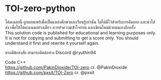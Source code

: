 # TOI-zero-python
โค้ดเฉลยนี้ ถูกเผยแพร่เพื่อเป็นแหล่งศึกษาและเรียนรู้เท่านั้น ไม่ได้มีไว้สำหรับการคัดลอก และนำไปส่ง เพื่อให้ได้คะแนนอย่างเดียว ควรทำความเข้าใจก่อน และเขียนใหม่ด้วยตนเองอีกครั้ง  
This solution code is published for educational and learning purposes only. It is not for copying and submitting to get a score only. You should understand it first and rewrite it yourself again.

หากมีข้อสงสัย สามารถติดต่อทาง Discord @ryuthin94

Code C++  
https://github.com/PakinDioxide/TOI-zero cr. @PakinDioxide  
https://github.com/pxsit/TOI-Zero cr. @pxsit
